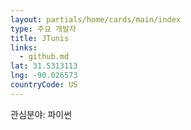 ```yaml
---
layout: partials/home/cards/main/index
type: 주요 개발자
title: JTunis
links:
  - github.md
lat: 31.5313113
lng: -90.026573
countryCode: US
---
```


관심분야: 파이썬
